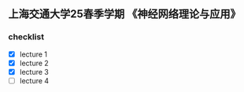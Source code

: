 <h2>上海交通大学25春季学期 《神经网络理论与应用》</h2>


<h3>checklist</h3>


- [x] lecture 1
- [x] lecture 2
- [x] lecture 3
- [ ] lecture 4